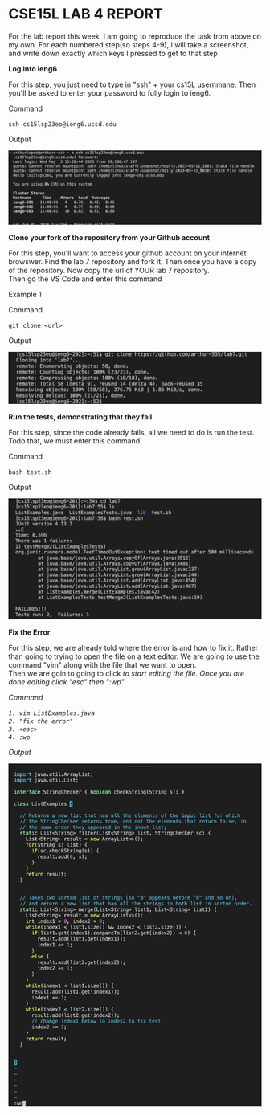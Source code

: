 # CSE15L LAB 4 REPORT 

For the lab report this week, I am going to reproduce the task from above on my own. For each numbered step(so steps 4-9), I will take a screenshot,
and write down exactly which keys I pressed to get to that step



**Log into ieng6**

For this step, you just need to type in "ssh" + your cs15L usernmane. 
Then you'll be asked to enter your password to fully login to ieng6.

Command
``` 
ssh cs15lsp23eo@ieng6.ucsd.edu

 ``` 

Output

![Image](ieng6.png)



**Clone your fork of the repository from your Github account**

For this step, you'll want to access your github account on your internet browswer. 
Find the lab 7 repository and fork it. Then once you have a copy of the repository. Now copy the url of YOUR lab 7 repository.  
Then go the VS Code and enter this command

Example 1 

Command
``` 
git clone <url>

 ```
 Output
 
![Image](gitClone.png)
 

**Run the tests, demonstrating that they fail**

For this step, since the code already fails, all we need to do is run the test. 
Todo that, we must enter this command. 

Command
``` 
bash test.sh

 ``` 

Output

![Image](testFail.png)


**Fix the Error**

For this step, we are already told where the error is and how to fix it. Rather than going to trying to open the file on a text editor. 
We are going to use the command "vim" along with the file that we want to open.  
Then we are goin to going to click <i> to start editing the file. Once you are done editing click "esc" then ":wp"

Command
``` 
1. vim ListExamples.java
2. "fix the error"
3. <esc>
4. :wp

 ``` 
Output

![Image](fixCode.png)


